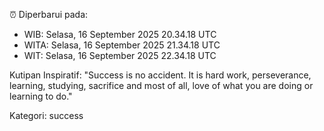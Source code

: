 ⏰ Diperbarui pada:
- WIB: Selasa, 16 September 2025 20.34.18 UTC
- WITA: Selasa, 16 September 2025 21.34.18 UTC
- WIT: Selasa, 16 September 2025 22.34.18 UTC

Kutipan Inspiratif:
"Success is no accident. It is hard work, perseverance, learning, studying, sacrifice and most of all, love of what you are doing or learning to do."


Kategori: success

